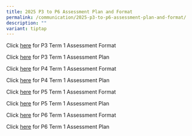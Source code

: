 ```yaml
---
title: 2025 P3 to P6 Assessment Plan and Format
permalink: /communication/2025-p3-to-p6-assessment-plan-and-format/
description: ""
variant: tiptap
---
```

<p>Click&nbsp;<a href="/files/Assessment Plan and Format/2025 Term 1/2025_Term_1_P3_Assessment_Format.pdf" rel="noopener nofollow" target="_blank">here</a> for
P3 Term 1 Assessment Format</p>
<p>Click&nbsp;<a href="/files/Assessment Plan and Format/2025 Term 1/2025_Term_1_P3_Assessment_Plan.pdf" rel="noopener nofollow" target="_blank">here</a> for
P3 Term 1 Assessment Plan</p>
<p>Click <a href="/files/Assessment Plan and Format/2025 Term 1/2025_Term_1_P4_Assessment_Format.pdf" rel="noopener nofollow" target="_blank">here</a>&nbsp;for
P4 Term 1 Assessment Format</p>
<p>Click&nbsp;<a href="/files/Assessment Plan and Format/2025 Term 1/2025_Term_1_P4_Assessment_Plan.pdf" rel="noopener nofollow" target="_blank">here</a>&nbsp;for
P4 Term 1 Assessment Plan</p>
<p>Click&nbsp;<a href="/files/Assessment Plan and Format/2025 Term 1/2025_Term_1_P5_Assessment_Format.pdf" rel="noopener nofollow" target="_blank">here</a>&nbsp;for
P5 Term 1 Assessment Format</p>
<p>Click <a href="/files/Assessment Plan and Format/2025 Term 1/2025_Term_1_P5_Assessment_Plan.pdf" rel="noopener nofollow" target="_blank">here</a> for
P5 Term 1 Assessment Plan</p>
<p>Click&nbsp;<a href="/files/Assessment Plan and Format/2025 Term 1/2025_Term_1_P6_Assessment_Format.pdf" rel="noopener nofollow" target="_blank">here</a>&nbsp;for
P6 Term 1 Assessment Format</p>
<p>Click <a href="/files/Assessment Plan and Format/2025 Term 1/2025_Term_1_P6_Assessment_Plan.pdf" rel="noopener nofollow" target="_blank">here</a> for
P6 Term 1 Assessment Plan</p>